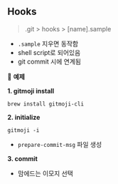 ## Hooks

> .git > hooks > [name].sample

- `.sample` 지우면 동작함
- shell script로 되어있음
- git commit 시에 연계됨



🌈 **예제**

**1. gitmoji install**

```
brew install gitmoji-cli
```

**2. initialize**

```
gitmoji -i
```

- `prepare-commit-msg` 파일 생성

**3. commit**

- 맘에드는 이모지 선택



